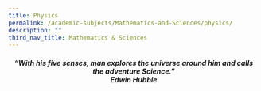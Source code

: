 ```yaml
---
title: Physics
permalink: /academic-subjects/Mathematics-and-Sciences/physics/
description: ""
third_nav_title: Mathematics & Sciences
---
```

<center><h5><em>“With his five senses, man explores the universe around him and calls the adventure Science.”<br><b>Edwin Hubble</b></em></h5></center>